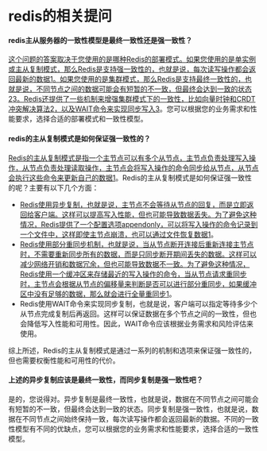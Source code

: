 # redis的相关提问

#### redis主从服务器的一致性模型是最终一致性还是强一致性？

[这个问题的答案取决于您使用的是哪种Redis的部署模式。如果您使用的是单实例或主从复制模式，那么Redis是支持强一致性的，也就是说，每次读写操作都会返回最新的数据](https://www.bing.com/aclk?ld=e8-K366bFL_zvVnxRR90ItCzVUCUzW68e4XMiNhxS3U7-G6J8CGZl5nZp175BzGoz4-mj7D2SQfRPcI7OawztdUsEQ-FOCypCumvq8sCDG6mJ2BTyscrQf8wz3I5oEpq2h32gsBU7BhJypjCD5MTNA3O35HgwstALTitEwEDgAXh8Y5M7I&u=aHR0cHMlM2ElMmYlMmZyZWRpcy5jb20lMmZyZWRpcy1mb3ItZHVtbWllcyUyZiUzZnV0bV9zb3VyY2UlM2RiaW5nJTI2dXRtX21lZGl1bSUzZGNwYyUyNnV0bV90ZXJtJTNkcmVkaXMlMjZ1dG1fY2FtcGFpZ24lM2RyZWRpczM2MC1icmFuZC1hcGFjLTU3ODkxMzg1OSUyNnV0bV9jb250ZW50JTNkcmVkaXMtZm9yLWR1bW1pZXMlMjZtc2Nsa2lkJTNkNWM4OTNlMmUxYzEzMWIwYWU0ZTE1YTBjYTg0ZWUyNWY&rlid=5c893e2e1c131b0ae4e15a0ca84ee25f)[1](https://stackoverflow.com/questions/13681565/does-redis-support-strong-consistency)[。如果您使用的是集群模式，那么Redis是支持最终一致性的，也就是说，不同节点之间的数据可能会有短暂的不一致，但最终会达到一致的状态](https://docs.redis.com/latest/rs/databases/active-active/)[2](https://docs.redis.com/latest/rs/databases/active-active/)[3](https://redis.io/docs/management/scaling/)[。Redis还提供了一些机制来增强集群模式下的一致性，比如向量时钟和CRDT冲突解决算法](https://docs.redis.com/latest/rs/databases/active-active/)[2](https://docs.redis.com/latest/rs/databases/active-active/)[，以及WAIT命令来实现同步写入](https://redis.io/docs/management/scaling/)[3](https://redis.io/docs/management/scaling/)。您可以根据您的业务需求和性能要求，选择合适的部署模式和一致性模型。

#### redis的主从复制模式是如何保证强一致性的？

[Redis的主从复制模式是指一个主节点可以有多个从节点，主节点负责处理写入操作，从节点负责处理读取操作，主节点会将写入操作的命令同步给从节点，从节点会执行这些命令来更新自己的数据](https://redis.io/docs/management/replication/)[1](https://redis.io/docs/management/replication/)。Redis的主从复制模式是如何保证强一致性的呢？主要有以下几个方面：

- [Redis使用异步复制，也就是说，主节点不会等待从节点的回复，而是立即返回给客户端。这样可以提高写入性能，但也可能导致数据丢失。为了避免这种情况，Redis提供了一个配置选项appendonly，可以将写入操作的命令记录到一个文件中，这样即使主节点崩溃，也可以通过文件恢复数据](https://redis.io/docs/management/replication/)[1](https://redis.io/docs/management/replication/)。
- [Redis使用部分重同步机制，也就是说，当从节点断开连接后重新连接主节点时，不需要重新同步所有的数据，而是只同步断开期间丢失的数据。这样可以减少网络开销和数据冗余，但也可能导致数据不一致。为了避免这种情况，Redis使用一个缓冲区来存储最近的写入操作的命令，当从节点请求重同步时，主节点会根据从节点的偏移量来判断是否可以进行部分重同步，如果缓冲区中没有足够的数据，那么就会进行全量重同步](https://redis.io/docs/management/replication/)[1](https://redis.io/docs/management/replication/)。
- Redis使用WAIT命令来实现同步复制，也就是说，客户端可以指定等待多少个从节点完成复制后再返回。这样可以保证数据在多个节点之间的一致性，但也会降低写入性能和可用性。因此，WAIT命令应该根据业务需求和风险评估来使用。

综上所述，Redis的主从复制模式是通过一系列的机制和选项来保证强一致性的，但也需要权衡性能和可用性的代价。

#### 上述的异步复制应该是最终一致性，而同步复制是强一致性吧？

是的，您说得对。异步复制是最终一致性，也就是说，数据在不同节点之间可能会有短暂的不一致，但最终会达到一致的状态。同步复制是强一致性，也就是说，数据在不同节点之间始终保持一致，每次读写操作都会返回最新的数据。不同的一致性模型有不同的优缺点，您可以根据您的业务需求和性能要求，选择合适的一致性模型。
